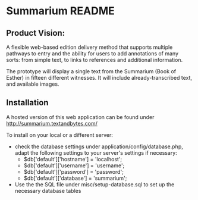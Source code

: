 # Summarium README

## Product Vision:

A flexible web-based edition delivery method that supports multiple pathways to entry and the ability for users to add annotations of many sorts: from simple text, to links to references and additional information.

The prototype will display a single text from the Summarium (Book of Esther) in fifteen different witnesses.  It will include already-transcribed text, and available images.

## Installation

A hosted version of this web application can be found under http://summarium.textandbytes.com/

To install on your local or a different server:

* check the database settings under application/config/database.php, adapt the following settings to your server's settings if necessary:
  * $db['default']['hostname'] = 'localhost';
  * $db['default']['username'] = 'username';
  * $db['default']['password'] = 'password';
  * $db['default']['database'] = 'summarium';
* Use the the SQL file under misc/setup-database.sql to set up the necessary database tables